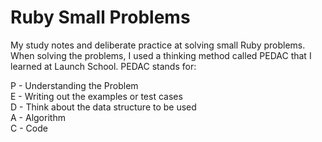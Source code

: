 # Ruby Small Problems

My study notes and deliberate practice at solving small Ruby problems. 
When solving the problems, I used a thinking method called PEDAC that I learned at Launch School. PEDAC stands for:  

P - Understanding the Problem   
E - Writing out the examples or test cases  
D - Think about the data structure to be used   
A - Algorithm  
C - Code   



